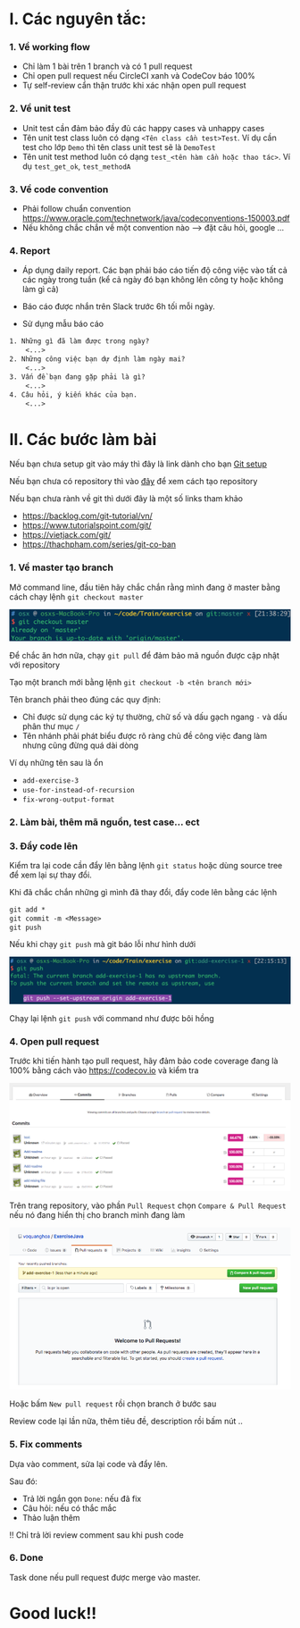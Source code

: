 # I. Các nguyên tắc:

### 1. Về working flow

- Chỉ làm 1 bài trên 1 branch và có 1 pull request
- Chỉ open pull request nếu CircleCI xanh và CodeCov báo 100%
- Tự self-review cẩn thận trước khi xác nhận open pull request

### 2. Về unit test

- Unit test cần đảm bảo đầy đủ các happy cases và unhappy cases
- Tên unit test class luôn có dạng `<Tên class cần test>Test`. Ví dụ cần test cho lớp `Demo` thì tên class unit test sẽ là `DemoTest`
- Tên unit test method luôn có dạng `test_<tên hàm cần hoặc thao tác>`. Ví dụ `test_get_ok`, `test_methodA`

### 3. Về code convention

- Phải follow chuẩn convention https://www.oracle.com/technetwork/java/codeconventions-150003.pdf
- Nếu không chắc chắn về một convention nào --> đặt câu hỏi, google ...

### 4. Report

- Áp dụng daily report. Các bạn phải báo cáo tiến độ công việc vào tất cả các ngày trong tuần (kể cả ngày đó bạn không lên công ty hoặc không làm gì cả)

- Báo cáo được nhắn trên Slack trước 6h tối mỗi ngày.

- Sử dụng mẫu báo cáo

```
1. Những gì đã làm được trong ngày?
    <...>
2. Những công việc bạn dự định làm ngày mai?
    <...>
3. Vấn đề bạn đang gặp phải là gì?
    <...>
4. Câu hỏi, ý kiến khác của bạn.
    <...>
```


# II. Các bước làm bài

Nếu bạn chưa setup git vào máy thì đây là link dành cho bạn [Git setup](https://github.com/voquanghoa/Git-Tutorial/blob/master/Install_on_Windows.md)

Nếu bạn chưa có repository thì vào [đây](Init.md) để xem cách tạo repository

Nếu bạn chưa rành về git thì dưới đây là một số links tham khảo

- https://backlog.com/git-tutorial/vn/
- https://www.tutorialspoint.com/git/
- https://vietjack.com/git/
- https://thachpham.com/series/git-co-ban

### 1. Về master tạo branch

Mở command line, đầu tiên hãy chắc chắn rằng mình đang ở master bằng cách chạy lệnh `git checkout master`

![Init](Images/Pl1.png)

Để chắc ăn hơn nữa, chạy `git pull` để đảm bảo mã nguồn được cập nhật với repository

Tạo một branch mới bằng lệnh `git checkout -b <tên branch mới>`

Tên branch phải theo đúng các quy định:

- Chỉ được sử dụng các ký tự thường, chữ số và dấu gạch ngang `-` và dấu phân thư mục `/`
- Tên nhánh phải phát biểu được rõ ràng chủ đề công việc đang làm nhưng cũng đừng quá dài dòng

Ví dụ những tên sau là ổn

- `add-exercise-3`
- `use-for-instead-of-recursion`
- `fix-wrong-output-format`

### 2. Làm bài, thêm mã nguồn, test case... ect

### 3. Đẩy code lên 

Kiểm tra lại code cần đẩy lên bằng lệnh `git status` hoặc dùng source tree để xem lại sự thay đổi.

Khi đã chắc chắn những gì mình đã thay đổi, đẩy code lên bằng các lệnh

```
git add *
git commit -m <Message>
git push
```

Nếu khi chạy `git push` mà git báo lỗi như hình dưới

![Init](Images/Pl2.png)

Chạy lại lệnh `git push` với command như được bôi hồng

### 4. Open pull request

Trước khi tiến hành tạo pull request, hãy đảm bảo code coverage đang là 100% bằng cách vào https://codecov.io và kiểm tra

![Init](Images/Pl4.png)

Trên trang repository, vào phần `Pull Request` chọn `Compare & Pull Request` nếu nó đang hiển thị cho branch mình đang làm

![Init](Images/Pl3.png)

Hoặc bấm `New pull request` rồi chọn branch ở bước sau

Review code lại lần nữa, thêm tiêu đề, description rồi bấm nút ..

### 5. Fix comments

Dựa vào comment, sửa lại code và đẩy lên. 

Sau đó:

- Trả lời ngắn gọn `Done`: nếu đã fix
- Câu hỏi: nếu có thắc mắc
- Thảo luận thêm

!! Chỉ trả lời review comment sau khi push code

### 6. Done

Task done nếu pull request được merge vào master.


# Good luck!!
